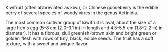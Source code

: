 Kiwifruit (often abbreviated as kiwi), or Chinese gooseberry is the edible berry
of several species of woody vines in the genus Actinidia.

The most common cultivar group of kiwifruit is oval, about the size of a large
hen's egg (5–8 cm (2.0–3.1 in) in length and 4.5–5.5 cm (1.8–2.2 in) in
diameter). It has a fibrous, dull greenish-brown skin and bright green or golden
flesh with rows of tiny, black, edible seeds. The fruit has a soft texture, with
a sweet and unique flavor.
